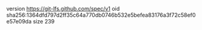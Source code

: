 version https://git-lfs.github.com/spec/v1
oid sha256:1364dfd797d2ff35c64a770db0746b532e5befea83176a3f72c58ef0e57e09da
size 239
